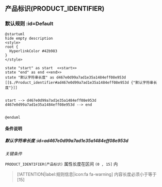 ## 产品标识(PRODUCT_IDENTIFIER) <!-- {docsify-ignore-all} -->

   

### 默认规则 :id=Default

```plantuml
@startuml
hide empty description
<style>
root {
  HyperlinkColor #42b983
}
</style>

state "start" as start  <<start>>
state "end" as end <<end>>
state "默认字符串长度" as d467e0d99a7ad1e35a1484eff08e953d [[$./Product_identifier#ad467e0d99a7ad1e35a1484eff08e953d {"默认字符串长度"}]]


start --> d467e0d99a7ad1e35a1484eff08e953d 
d467e0d99a7ad1e35a1484eff08e953d --> end 


@enduml
```

#### 条件说明

##### 默认字符串长度 :id=ad467e0d99a7ad1e35a1484eff08e953d


*关键条件*


`PRODUCT_IDENTIFIER(产品标识)` 属性长度在区间 `(0 , 15]` 内

> [!ATTENTION|label:规则信息|icon:fa fa-warning]
> 内容长度必须小于等于[15]







